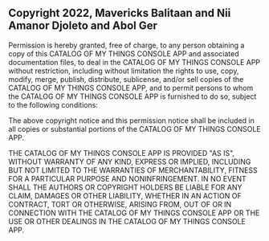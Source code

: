 ## Copyright 2022, Mavericks Balitaan and Nii Amanor Djoleto and Abol Ger


Permission is hereby granted, free of charge, to any person obtaining a copy of this CATALOG OF MY THINGS CONSOLE APP and associated documentation files, to deal in the CATALOG OF MY THINGS CONSOLE APP without restriction, including without limitation the rights to use, copy, modify, merge, publish, distribute, sublicense, and/or sell copies of the CATALOG OF MY THINGS CONSOLE APP, and to permit persons to whom the CATALOG OF MY THINGS CONSOLE APP is furnished to do so, subject to the following conditions:

The above copyright notice and this permission notice shall be included in all copies or substantial portions of the CATALOG OF MY THINGS CONSOLE APP.

THE CATALOG OF MY THINGS CONSOLE APP IS PROVIDED "AS IS", WITHOUT WARRANTY OF ANY KIND, EXPRESS OR IMPLIED, INCLUDING BUT NOT LIMITED TO THE WARRANTIES OF MERCHANTABILITY, FITNESS FOR A PARTICULAR PURPOSE AND NONINFRINGEMENT. IN NO EVENT SHALL THE AUTHORS OR COPYRIGHT HOLDERS BE LIABLE FOR ANY CLAIM, DAMAGES OR OTHER LIABILITY, WHETHER IN AN ACTION OF CONTRACT, TORT OR OTHERWISE, ARISING FROM, OUT OF OR IN CONNECTION WITH THE CATALOG OF MY THINGS CONSOLE APP OR THE USE OR OTHER DEALINGS IN THE CATALOG OF MY THINGS CONSOLE APP.